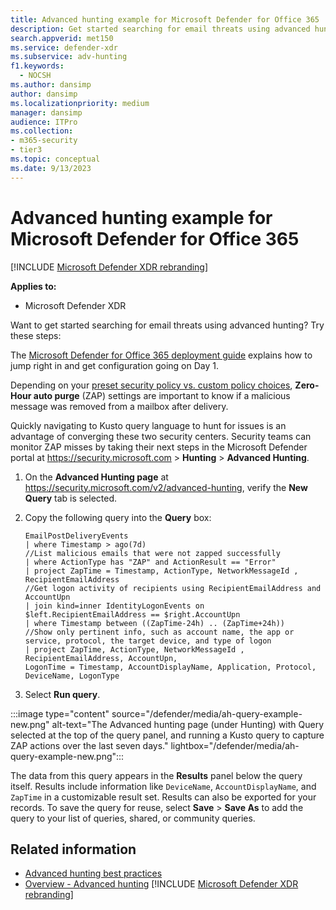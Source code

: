 ```yaml
---
title: Advanced hunting example for Microsoft Defender for Office 365
description: Get started searching for email threats using advanced hunting
search.appverid: met150
ms.service: defender-xdr
ms.subservice: adv-hunting
f1.keywords: 
  - NOCSH
ms.author: dansimp
author: dansimp
ms.localizationpriority: medium
manager: dansimp
audience: ITPro
ms.collection: 
- m365-security
- tier3
ms.topic: conceptual
ms.date: 9/13/2023
---
```


# Advanced hunting example for Microsoft Defender for Office 365

[!INCLUDE [Microsoft Defender XDR rebranding](../includes/microsoft-defender.md)]

**Applies to:**
- Microsoft Defender XDR

Want to get started searching for email threats using advanced hunting? Try these steps:

The [Microsoft Defender for Office 365 deployment guide](/defender-office-365/mdo-deployment-guide) explains how to jump right in and get configuration going on Day 1.

Depending on your [preset security policy vs. custom policy choices](/defender-office-365/mdo-deployment-guide#determine-your-protection-policy-strategy), **Zero-Hour auto purge** (ZAP) settings are important to know if a malicious message was removed from a mailbox after delivery.

Quickly navigating to Kusto query language to hunt for issues is an advantage of converging these two security centers. Security teams can monitor ZAP misses by taking their next steps in the Microsoft Defender portal at <https://security.microsoft.com> \> **Hunting** \> **Advanced Hunting**.

1. On the **Advanced Hunting page** at <https://security.microsoft.com/v2/advanced-hunting>, verify the **New Query** tab is selected.
1. Copy the following query into the **Query** box:

   ```kusto
   EmailPostDeliveryEvents 
   | where Timestamp > ago(7d)
   //List malicious emails that were not zapped successfully
   | where ActionType has "ZAP" and ActionResult == "Error"
   | project ZapTime = Timestamp, ActionType, NetworkMessageId , RecipientEmailAddress 
   //Get logon activity of recipients using RecipientEmailAddress and AccountUpn
   | join kind=inner IdentityLogonEvents on $left.RecipientEmailAddress == $right.AccountUpn
   | where Timestamp between ((ZapTime-24h) .. (ZapTime+24h))
   //Show only pertinent info, such as account name, the app or service, protocol, the target device, and type of logon
   | project ZapTime, ActionType, NetworkMessageId , RecipientEmailAddress, AccountUpn, 
   LogonTime = Timestamp, AccountDisplayName, Application, Protocol, DeviceName, LogonType
   ```

1. Select **Run query**.

:::image type="content" source="/defender/media/ah-query-example-new.png" alt-text="The Advanced hunting page (under Hunting) with Query selected at the top of the query panel, and running a Kusto query to capture ZAP actions over the last seven days." lightbox="/defender/media/ah-query-example-new.png":::

The data from this query appears in the **Results** panel below the query itself. Results include information like `DeviceName`, `AccountDisplayName`, and `ZapTime` in a customizable result set. Results can also be exported for your records. To save the query for reuse, select **Save** \> **Save As** to add the query to your list of queries, shared, or community queries.

## Related information

- [Advanced hunting best practices](advanced-hunting-best-practices.md)
- [Overview - Advanced hunting](advanced-hunting-overview.md)
[!INCLUDE [Microsoft Defender XDR rebranding](../includes/defender-m3d-techcommunity.md)]
